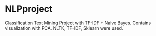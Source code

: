 # NLPproject
Classification Text Mining Project with TF-IDF + Naive Bayes. Contains visualization with PCA. NLTK, TF-IDF, Sklearn were used.
